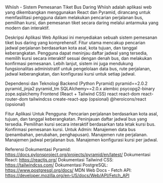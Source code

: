 Whiish - Sistem Pemesanan Tiket Bus Daring
Whiish adalah aplikasi web yang dikembangkan menggunakan React dan Pyramid, dirancang untuk memfasilitasi pengguna dalam melakukan pencarian perjalanan bus, pemilihan kursi, dan pemesanan tiket secara daring melalui antarmuka yang modern dan interaktif.

Deskripsi Aplikasi Web
Aplikasi ini menyediakan sebuah sistem pemesanan tiket bus daring yang komprehensif. Fitur utama mencakup pencarian jadwal perjalanan berdasarkan kota asal, kota tujuan, dan tanggal keberangkatan. Pengguna dapat meninjau daftar jadwal yang tersedia, memilih kursi secara interaktif sesuai dengan denah bus, dan melakukan konfirmasi pemesanan. Lebih lanjut, sistem ini juga mendukung fungsionalitas administratif untuk pengelolaan data bus, rute perjalanan, jadwal keberangkatan, dan konfigurasi kursi untuk setiap jadwal.

Dependensi dan Teknologi
Backend (Python Pyramid)
pyramid==2.0.2
pyramid_jinja2
pyramid_tm
SQLAlchemy==2.0.x
alembic
psycopg2-binary
zope.sqlalchemy
Frontend (React + Tailwind CSS)
react
react-dom
react-router-dom
tailwindcss
create-react-app (opsional)
@heroicons/react (opsional)

Fitur Aplikasi
Untuk Pengguna:
Pencarian perjalanan berdasarkan kota asal, tujuan, dan tanggal keberangkatan.
Peninjauan daftar jadwal bus yang tersedia.
Pemilihan kursi secara interaktif berdasarkan tata letak kursi bus.
Konfirmasi pemesanan kursi.
Untuk Admin:
Manajemen data bus (penambahan, perubahan, penghapusan).
Manajemen rute perjalanan.
Manajemen jadwal perjalanan bus.
Manajemen konfigurasi kursi per jadwal.

Referensi
Dokumentasi Pyramid: https://docs.pylonsproject.org/projects/pyramid/en/latest/
Dokumentasi React: https://reactjs.org/
Dokumentasi Tailwind CSS: https://tailwindcss.com/
Dokumentasi PostgreSQL: https://www.postgresql.org/docs/
MDN Web Docs - Fetch API: https://developer.mozilla.org/en-US/docs/Web/API/Fetch_API
